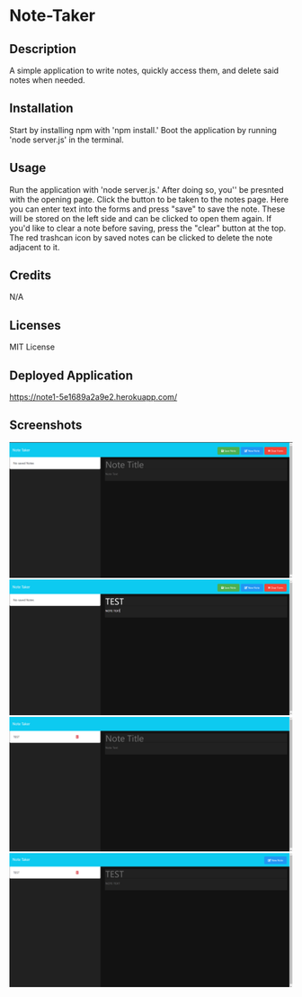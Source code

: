 # Note-Taker

## Description

A simple application to write notes, quickly access them, and delete said notes when needed.

## Installation

Start by installing npm with 'npm install.'
Boot the application by running 'node server.js' in the terminal.

## Usage

Run the application with 'node server.js.' After doing so, you'' be presnted with the opening page. Click the button to be taken to the notes page. Here you can enter text into the forms and press "save" to save the note. These will be stored on the left side and can be clicked to open them again. If you'd like to clear a note before saving, press the "clear" button at the top. The red trashcan icon by saved notes can be clicked to delete the note adjacent to it. 


## Credits

N/A

## Licenses

MIT License

## Deployed Application

https://note1-5e1689a2a9e2.herokuapp.com/

## Screenshots

![images/Screenshot (45).png](https://github.com/JFleshren/Note-Taker/blob/main/images/Screenshot%20(45).png)
![images/Screenshot (46).png](https://github.com/JFleshren/Note-Taker/blob/main/images/Screenshot%20(46).png)
![images/Screenshot (47).png](https://github.com/JFleshren/Note-Taker/blob/main/images/Screenshot%20(47).png)
![images/Screenshot (48).png](https://github.com/JFleshren/Note-Taker/blob/main/images/Screenshot%20(48).png)

